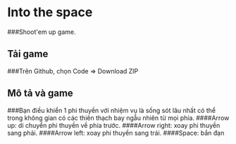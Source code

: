 # Into the space
 ###Shoot'em up game.
## Tải game
 ###Trên Github, chọn Code => Download ZIP

## Mô tả và game
###Bạn điều khiển 1 phi thuyền với nhiệm vụ là  sống sót lâu nhất có thể trong không gian có các thiên thạch bay ngẫu nhiên từ mọi phía.
####Arrow up: di chuyển phi thuyền về phía trước.
####Arrow right: xoay phi thuyền sang phải.
####Arrow left: xoay phi thuyền sang trái.
####Space: bắn đạn


